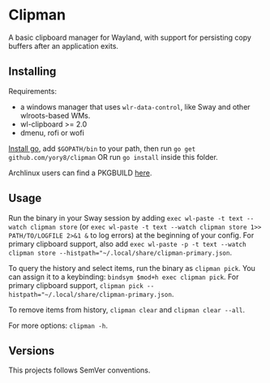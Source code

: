 # Clipman

A basic clipboard manager for Wayland, with support for persisting copy buffers after an application exits.

## Installing

Requirements:

- a windows manager that uses `wlr-data-control`, like Sway and other wlroots-based WMs.
- wl-clipboard >= 2.0
- dmenu, rofi or wofi

[Install go](https://golang.org/doc/install), add `$GOPATH/bin` to your path, then run `go get github.com/yory8/clipman` OR run `go install` inside this folder.

Archlinux users can find a PKGBUILD [here](https://aur.archlinux.org/packages/clipman/).

## Usage

Run the binary in your Sway session by adding `exec wl-paste -t text --watch clipman store` (or `exec wl-paste -t text --watch clipman store 1>> PATH/TO/LOGFILE 2>&1 &` to log errors) at the beginning of your config.
For primary clipboard support, also add `exec wl-paste -p -t text --watch clipman store --histpath="~/.local/share/clipman-primary.json`.

To query the history and select items, run the binary as `clipman pick`. You can assign it to a keybinding: `bindsym $mod+h exec clipman pick`.
For primary clipboard support, `clipman pick --histpath="~/.local/share/clipman-primary.json`.

To remove items from history, `clipman clear` and `clipman clear --all`.

For more options: `clipman -h`.

## Versions

This projects follows SemVer conventions.
